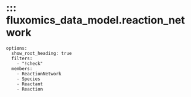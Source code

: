 #  ::: fluxomics_data_model.reaction_network
    options:
      show_root_heading: true
      filters:
        - "!check"
      members:
        - ReactionNetwork
        - Species
        - Reactant
        - Reaction
